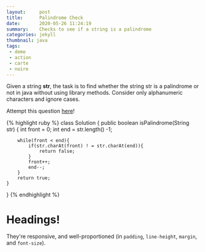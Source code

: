 ```yaml
---
layout:     post
title:      Palindrome Check
date:       2020-05-26 11:24:19
summary:    Checks to see if a string is a palindrome
categories: jekyll
thumbnail: java
tags:
 - demo
 - action
 - carte
 - noire
---
```



Given a string __str__, the task is to find whether the string str is a palindrome or not in java without using library methods. Consider only alphanumeric characters and ignore cases.

Attempt this question [here][1]!



{% highlight ruby %}
class Solution {
    public boolean isPalindrome(String str) {
        int front = 0;
        int end = str.length() -1;

        while(front < end){
            if(str.charAt(front) ! = str.charAt(end)){
                return false;
            }
            front++;
            end--;
        }
        return true;
    }
}
{% endhighlight %}

# Headings!

They're responsive, and well-proportioned (in `padding`, `line-height`, `margin`, and `font-size`).


[1]: https://leetcode.com/problems/valid-palindrome/
